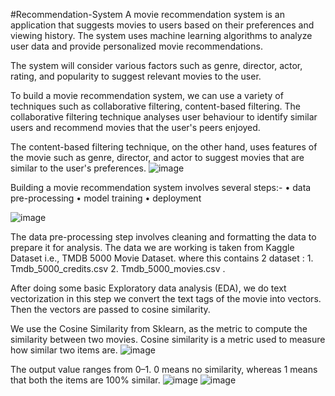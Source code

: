  #Recommendation-System
A movie recommendation system is an application that suggests movies to users 
based on their preferences and viewing history. The system uses machine 
learning algorithms to analyze user data and provide personalized movie 
recommendations.

The system will consider various factors such as genre, director, actor, rating, 
and popularity to suggest relevant movies to the user.


To build a movie recommendation system, we can use a variety of techniques 
such as collaborative filtering, content-based filtering. The collaborative 
filtering technique analyses user behaviour to identify similar users and 
recommend movies that the user's peers enjoyed. 


The content-based filtering technique, on the other hand, uses features of the 
movie such as genre, director, and actor to suggest movies that are similar to the 
user's preferences.
![image](https://github.com/kmounikanjali10/Recommendation-System/assets/89678374/fd6ee0cc-640a-466c-aeb8-273674568fd5)




Building a movie recommendation system involves several steps:-
• data pre-processing
• model training
• deployment

![image](https://github.com/kmounikanjali10/Recommendation-System/assets/89678374/756e6980-9eda-4d4b-95c0-bac87597c747)

The data pre-processing step involves cleaning and formatting the data to 
prepare it for analysis. The data we are working is taken from Kaggle Dataset 
i.e., TMDB 5000 Movie Dataset. where this contains 2 dataset : 1. 
Tmdb_5000_credits.csv 2. Tmdb_5000_movies.csv .

After doing some basic Exploratory data analysis (EDA), we do text
vectorization in this step we convert the text tags of the movie into vectors.
Then the vectors are passed to cosine similarity.

We use the Cosine Similarity from Sklearn, as the metric to compute the 
similarity between two movies. Cosine similarity is a metric used to measure 
how similar two items are.
![image](https://github.com/kmounikanjali10/Recommendation-System/assets/89678374/c926d8dd-0800-4c12-80bb-efa39c30e35a)

The output value ranges from 0–1. 0 means no similarity, whereas 1 means 
that both the items are 100% similar.
![image](https://github.com/kmounikanjali10/Recommendation-System/assets/89678374/7ec677e3-4053-4f6e-88bb-ca06c952cfde)
![image](https://github.com/kmounikanjali10/Recommendation-System/assets/89678374/283013fc-5765-44fb-a50c-e938482a2afc)
